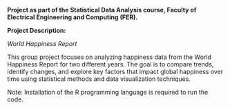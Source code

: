 **Project as part of the Statistical Data Analysis course, Faculty of Electrical Engineering and Computing (FER).**


**Project Description:**

*World Happiness Report*

This group project focuses on analyzing happiness data from the World Happiness Report for two different years. 
The goal is to compare trends, identify changes, and explore key factors that impact global happiness over time using statistical methods and data visualization techniques.



Note: Installation of the R programming language is required to run the code.
